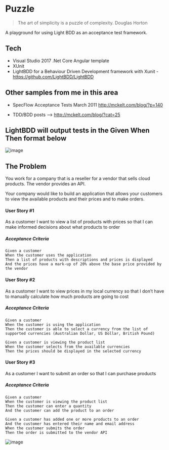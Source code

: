 # Puzzle

> The art of simplicity is a puzzle of complexity. Douglas Horton

A playground for using Light BDD as an acceptance test framework.

## Tech
* Visual Studio 2017 .Net Core Angular template
* XUnit
* LightBDD for a Behaviour Driven Development framework with Xunit - https://github.com/LightBDD/LightBDD

## Other samples from me in this area

* SpecFlow Acceptance Tests March 2011 http://mckelt.com/blog/?p=140

* TDD/BDD posts --> http://mckelt.com/blog/?cat=25

## LightBDD will output tests in the Given When Then format below

![image](https://user-images.githubusercontent.com/662868/49256107-eb85f100-f468-11e8-91bb-5e60fba310c3.png)


## The Problem

You work for a company that is a reseller for a vendor that sells cloud products. The vendor provides an API.

Your company would like to build an application that allows your customers to view the available products and their prices and to make orders.

#### User Story #1
As a customer I want to view a list of products with prices so that I can make informed decisions about what products to order
##### Acceptance Criteria
    Given a customer 
    When the customer uses the application 
    Then a list of products with descriptions and prices is displayed 
    And the prices have a mark-up of 20% above the base price provided by the vendor
    
#### User Story #2
As a customer I want to view prices in my local currency so that I don’t have to manually calculate how much products are going to cost

##### Acceptance Criteria
    Given a customer 
    When the customer is using the application 
    Then the customer is able to select a currency from the list of supported currencies (Australian Dollar, US Dollar, British Pound)

	Given a customer is viewing the product list 
	When the customer selects from the available currencies 
	Then the prices should be displayed in the selected currency
	
#### User Story #3 
As a customer I want to submit an order so that I can purchase products

##### Acceptance Criteria
    Given a customer 
    When the customer is viewing the product list 
    Then the customer can enter a quantity 
    And the customer can add the product to an order
    
    Given a customer has added one or more products to an order 
    And the customer has entered their name and email address 
    When the customer submits the order 
    Then the order is submitted to the vendor API
	
	
![image](https://user-images.githubusercontent.com/662868/49337908-0ff2f080-f656-11e8-9015-ae1108191aba.png)
